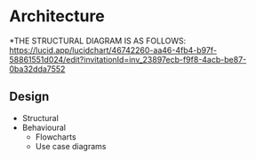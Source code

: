 
# Architecture
*THE STRUCTURAL DIAGRAM IS AS FOLLOWS:
https://lucid.app/lucidchart/46742260-aa46-4fb4-b97f-58861551d024/edit?invitationId=inv_23897ecb-f9f8-4acb-be87-0ba32dda7552

## Design
* Structural
* Behavioural
    * Flowcharts
    * Use case diagrams
